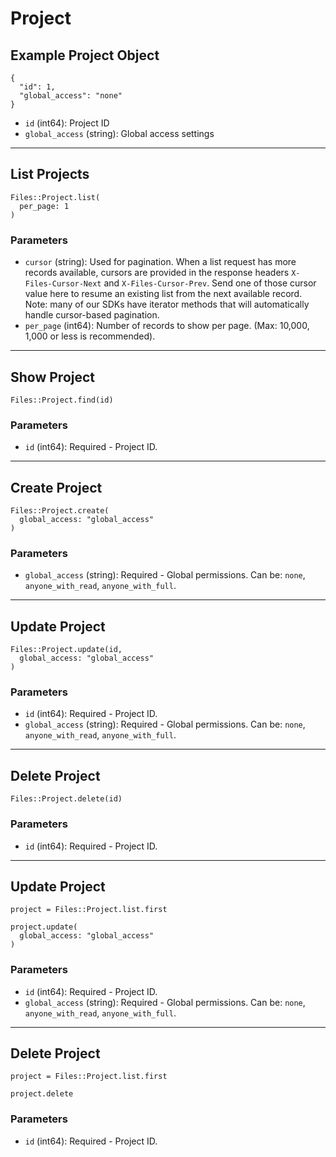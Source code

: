 # Project

## Example Project Object

```
{
  "id": 1,
  "global_access": "none"
}
```

* `id` (int64): Project ID
* `global_access` (string): Global access settings


---

## List Projects

```
Files::Project.list(
  per_page: 1
)
```

### Parameters

* `cursor` (string): Used for pagination.  When a list request has more records available, cursors are provided in the response headers `X-Files-Cursor-Next` and `X-Files-Cursor-Prev`.  Send one of those cursor value here to resume an existing list from the next available record.  Note: many of our SDKs have iterator methods that will automatically handle cursor-based pagination.
* `per_page` (int64): Number of records to show per page.  (Max: 10,000, 1,000 or less is recommended).


---

## Show Project

```
Files::Project.find(id)
```

### Parameters

* `id` (int64): Required - Project ID.


---

## Create Project

```
Files::Project.create(
  global_access: "global_access"
)
```

### Parameters

* `global_access` (string): Required - Global permissions.  Can be: `none`, `anyone_with_read`, `anyone_with_full`.


---

## Update Project

```
Files::Project.update(id, 
  global_access: "global_access"
)
```

### Parameters

* `id` (int64): Required - Project ID.
* `global_access` (string): Required - Global permissions.  Can be: `none`, `anyone_with_read`, `anyone_with_full`.


---

## Delete Project

```
Files::Project.delete(id)
```

### Parameters

* `id` (int64): Required - Project ID.


---

## Update Project

```
project = Files::Project.list.first

project.update(
  global_access: "global_access"
)
```

### Parameters

* `id` (int64): Required - Project ID.
* `global_access` (string): Required - Global permissions.  Can be: `none`, `anyone_with_read`, `anyone_with_full`.


---

## Delete Project

```
project = Files::Project.list.first

project.delete
```

### Parameters

* `id` (int64): Required - Project ID.
